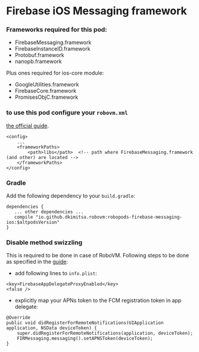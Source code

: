 # Firebase iOS Messaging framework

### Frameworks required for this pod: 
* FirebaseMessaging.framework
* FirebaseInstanceID.framework
* Protobuf.framework
* nanopb.framework

Plus ones required for ios-core module:
* GoogleUtilities.framework
* FirebaseCore.framework
* PromisesObjC.framework

### to use this pod configure your `robovm.xml`
[the official guide](https://firebase.google.com/docs/cloud-messaging/ios/client).

```
<config>
    ...
    <frameworkPaths>
        <path>libs</path>  <!-- path where FirebaseMessaging.framework (and other) are located -->
    </frameworkPaths>
</config>
```

### Gradle

Add the following dependency to your `build.gradle`:

```
dependencies {
   ... other dependencies ...
   compile "io.github.dkimitsa.robovm:robopods-firebase-messaging-ios:$altpodsVersion"
}
```

### Disable method swizzling
This is required to be done in case of RoboVM. Following steps to be done as specified in the [guide](https://firebase.google.com/docs/cloud-messaging/ios/client):
- add following lines to `info.plist`:  
```
<key>FirebaseAppDelegateProxyEnabled</key>
<false />
```
- explicitly map your APNs token to the FCM registration token in app delegate:  
```
@Override
public void didRegisterForRemoteNotifications(UIApplication application, NSData deviceToken) {
    super.didRegisterForRemoteNotifications(application, deviceToken);
    FIRMessaging.messaging().setAPNSToken(deviceToken);
}
```
 